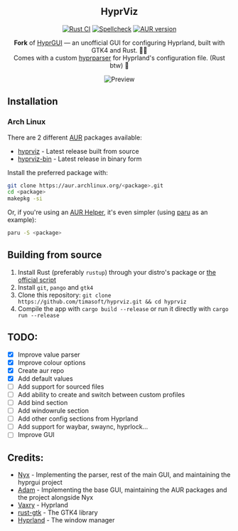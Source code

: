 <div align='center'>


<h2>HyprViz</h2>

[![Rust CI](https://img.shields.io/github/actions/workflow/status/timasoft/hyprviz/rust.yml?branch=main&label=Rust%20CI)](https://github.com/timasoft/hyprviz/actions)
[![Spellcheck](https://img.shields.io/github/actions/workflow/status/timasoft/hyprviz/typos.yml?branch=main&label=Spellcheck)](https://github.com/timasoft/hyprviz/actions)
[![AUR version](https://img.shields.io/aur/version/hyprviz-bin?label=AUR)](https://aur.archlinux.org/packages/hyprviz-bin/)

**Fork** of [HyprGUI](https://github.com/MarkusVolk/hyprgui) — an unofficial GUI for configuring Hyprland, built with GTK4 and Rust. 🚀🦀<br>
Comes with a custom [hyprparser](https://crates.io/crates/hyprparser) for Hyprland's configuration file. (Rust btw) 🦀

![Preview](.github/preview.png)

</div>

## Installation

### Arch Linux
There are 2 different [AUR](https://aur.archlinux.org) packages available:

- [hyprviz](https://aur.archlinux.org/packages/hyprviz) - Latest release built from source
- [hyprviz-bin](https://aur.archlinux.org/packages/hyprviz-bin) - Latest release in binary form

Install the preferred package with:
```bash
git clone https://aur.archlinux.org/<package>.git
cd <package>
makepkg -si
```

Or, if you're using an [AUR Helper](https://wiki.archlinux.org/title/AUR_helpers), it's even simpler (using [paru](https://github.com/Morganamilo/paru) as an example):
```bash
paru -S <package>
```

## Building from source
1. Install Rust (preferably `rustup`) through your distro's package or [the official script](https://www.rust-lang.org/tools/install)
2. Install `git`, `pango` and `gtk4`
3. Clone this repository:
`git clone https://github.com/timasoft/hyprviz.git && cd hyprviz`
4. Compile the app with `cargo build --release` or run it directly with `cargo run --release`

## TODO:
- [x] Improve value parser
- [x] Improve colour options
- [x] Create aur repo
- [x] Add default values
- [ ] Add support for sourced files
- [ ] Add ability to create and switch between custom profiles
- [ ] Add bind section
- [ ] Add windowrule section
- [ ] Add other config sections from Hyprland
- [ ] Add support for waybar, swaync, hyprlock...
- [ ] Improve GUI

## Credits:
- [Nyx](https://github.com/nnyyxxxx) - Implementing the parser, rest of the main GUI, and maintaining the hyprgui project
- [Adam](https://github.com/adamperkowski) - Implementing the base GUI, maintaining the AUR packages and the project alongside Nyx
- [Vaxry](https://github.com/vaxerski) - Hyprland
- [rust-gtk](https://github.com/gtk-rs/gtk4-rs) - The GTK4 library
- [Hyprland](https://github.com/hyprwm/Hyprland) - The window manager
